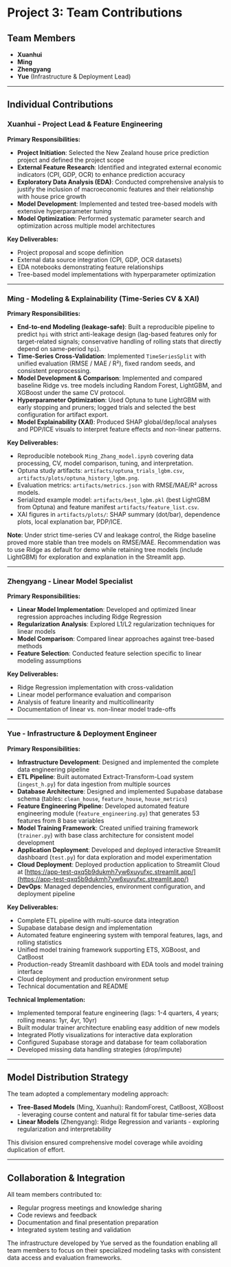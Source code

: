 # Project 3: Team Contributions

## Team Members
- **Xuanhui**
- **Ming**
- **Zhengyang**
- **Yue** (Infrastructure & Deployment Lead)

---

## Individual Contributions

### Xuanhui - Project Lead & Feature Engineering
**Primary Responsibilities:**
- **Project Initiation**: Selected the New Zealand house price prediction project and defined the project scope
- **External Feature Research**: Identified and integrated external economic indicators (CPI, GDP, OCR) to enhance prediction accuracy
- **Exploratory Data Analysis (EDA)**: Conducted comprehensive analysis to justify the inclusion of macroeconomic features and their relationship with house price growth
- **Model Development**: Implemented and tested tree-based models with extensive hyperparameter tuning
- **Model Optimization**: Performed systematic parameter search and optimization across multiple model architectures

**Key Deliverables:**
- Project proposal and scope definition
- External data source integration (CPI, GDP, OCR datasets)
- EDA notebooks demonstrating feature relationships
- Tree-based model implementations with hyperparameter optimization

---

### Ming - Modeling & Explainability (Time-Series CV & XAI)
**Primary Responsibilities:**
- **End-to-end Modeling (leakage-safe)**: Built a reproducible pipeline to predict `hpi` with strict anti-leakage design (lag-based features only for target-related signals; conservative handling of rolling stats that directly depend on same-period `hpi`).
- **Time-Series Cross-Validation**: Implemented `TimeSeriesSplit` with unified evaluation (RMSE / MAE / R²), fixed random seeds, and consistent preprocessing.
- **Model Development & Comparison**: Implemented and compared baseline Ridge vs. tree models including Random Forest, LightGBM, and XGBoost under the same CV protocol.
- **Hyperparameter Optimization**: Used Optuna to tune LightGBM with early stopping and pruners; logged trials and selected the best configuration for artifact export.
- **Model Explainability (XAI)**: Produced SHAP global/dep/local analyses and PDP/ICE visuals to interpret feature effects and non-linear patterns.

**Key Deliverables:**
- Reproducible notebook `Ming_Zhang_model.ipynb` covering data processing, CV, model comparison, tuning, and interpretation.
- Optuna study artifacts: `artifacts/optuna_trials_lgbm.csv`, `artifacts/plots/optuna_history_lgbm.png`.
- Evaluation metrics: `artifacts/metrics.json` with RMSE/MAE/R² across models.
- Serialized example model: `artifacts/best_lgbm.pkl` (best LightGBM from Optuna) and feature manifest `artifacts/feature_list.csv`.
- XAI figures in `artifacts/plots/`: SHAP summary (dot/bar), dependence plots, local explanation bar, PDP/ICE.

**Note**: Under strict time-series CV and leakage control, the Ridge baseline proved more stable than tree models on RMSE/MAE. Recommendation was to use Ridge as default for demo while retaining tree models (include LightGBM) for exploration and explanation in the Streamlit app.

---

### Zhengyang - Linear Model Specialist
**Primary Responsibilities:**
- **Linear Model Implementation**: Developed and optimized linear regression approaches including Ridge Regression
- **Regularization Analysis**: Explored L1/L2 regularization techniques for linear models
- **Model Comparison**: Compared linear approaches against tree-based methods
- **Feature Selection**: Conducted feature selection specific to linear modeling assumptions

**Key Deliverables:**
- Ridge Regression implementation with cross-validation
- Linear model performance evaluation and comparison
- Analysis of feature linearity and multicollinearity
- Documentation of linear vs. non-linear model trade-offs

---

### Yue - Infrastructure & Deployment Engineer
**Primary Responsibilities:**
- **Infrastructure Development**: Designed and implemented the complete data engineering pipeline
- **ETL Pipeline**: Built automated Extract-Transform-Load system (`ingest_h.py`) for data ingestion from multiple sources
- **Database Architecture**: Designed and implemented Supabase database schema (tables: `clean_house`, `feature_house`, `house_metrics`)
- **Feature Engineering Pipeline**: Developed automated feature engineering module (`feature_engineering.py`) that generates 53 features from 8 base variables
- **Model Training Framework**: Created unified training framework (`trainer.py`) with base class architecture for consistent model development
- **Application Deployment**: Developed and deployed interactive Streamlit dashboard (`test.py`) for data exploration and model experimentation
- **Cloud Deployment**: Deployed production application to Streamlit Cloud at [https://app-test-qxq5b9dukmh7yw6xuyufxc.streamlit.app/](https://app-test-qxq5b9dukmh7yw6xuyufxc.streamlit.app/)
- **DevOps**: Managed dependencies, environment configuration, and deployment pipeline

**Key Deliverables:**
- Complete ETL pipeline with multi-source data integration
- Supabase database design and implementation
- Automated feature engineering system with temporal features, lags, and rolling statistics
- Unified model training framework supporting ETS, XGBoost, and CatBoost
- Production-ready Streamlit dashboard with EDA tools and model training interface
- Cloud deployment and production environment setup
- Technical documentation and README

**Technical Implementation:**
- Implemented temporal feature engineering (lags: 1-4 quarters, 4 years; rolling means: 1yr, 4yr, 10yr)
- Built modular trainer architecture enabling easy addition of new models
- Integrated Plotly visualizations for interactive data exploration
- Configured Supabase storage and database for team collaboration
- Developed missing data handling strategies (drop/impute)

---

## Model Distribution Strategy

The team adopted a complementary modeling approach:
- **Tree-Based Models** (Ming, Xuanhui): RandomForest, CatBoost, XGBoost - leveraging course content and natural fit for tabular time-series data
- **Linear Models** (Zhengyang): Ridge Regression and variants - exploring regularization and interpretability

This division ensured comprehensive model coverage while avoiding duplication of effort.

---

## Collaboration & Integration

All team members contributed to:
- Regular progress meetings and knowledge sharing
- Code reviews and feedback
- Documentation and final presentation preparation
- Integrated system testing and validation

The infrastructure developed by Yue served as the foundation enabling all team members to focus on their specialized modeling tasks with consistent data access and evaluation frameworks.
